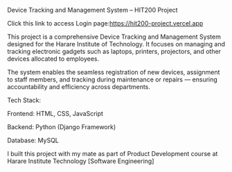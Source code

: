 Device Tracking and Management System – HIT200 Project

Click this link to access Login page:https://hit200-project.vercel.app

This project is a comprehensive Device Tracking and Management System designed for the Harare Institute of Technology. It focuses on managing and tracking electronic gadgets such as laptops, printers, projectors, and other devices allocated to employees.

The system enables the seamless registration of new devices, assignment to staff members, and tracking during maintenance or repairs — ensuring accountability and efficiency across departments.

Tech Stack:

Frontend: HTML, CSS, JavaScript

Backend: Python (Django Framework)

Database: MySQL

I built this project with my mate as part of Product Development course at Harare Institute Technology [Software Engineering]
